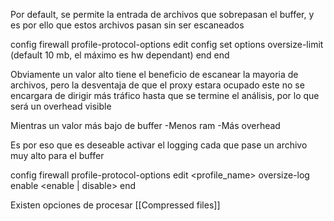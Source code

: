 Por default, se permite la entrada de archivos que sobrepasan el buffer, y es por ello que estos archivos pasan sin ser escaneados

config firewall profile-protocol-options
	edit <profile-name>
	config <protocol-name>
	set options oversize-limit <integer> (default 10 mb, el máximo es hw dependant)
	end
end

Obviamente un valor alto tiene el beneficio de escanear la mayoria de archivos, pero la desventaja de que el proxy estara ocupado este no se encargara de dirigir más tráfico hasta que se termine el análisis, por lo que será un overhead visible

Mientras un valor más bajo de buffer 
-Menos ram
-Más overhead

Es por eso que es deseable activar el logging cada que pase un archivo muy alto para el buffer

config firewall profile-protocol-options
	edit <profile_name>
	oversize-log enable <enable | disable>
end

Existen opciones de procesar 
[[Compressed files]]
